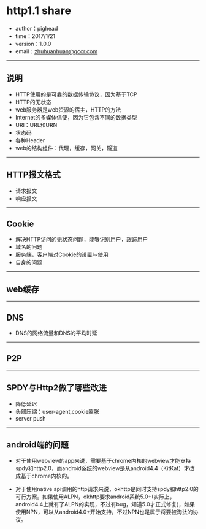 # http1.1 share
* author：pighead
* time：2017/1/21
* version：1.0.0
* email：zhuhuanhuan@qccr.com
---
## 说明
* HTTP使用的是可靠的数据传输协议，因为基于TCP
* HTTP的无状态
* web服务器是web资源的宿主，HTTP的方法
* Internet的多媒体信使，因为它包含不同的数据类型
* URI：URL和URN
* 状态码
* 各种Header
* web的结构组件：代理，缓存，网关，隧道

---
## HTTP报文格式
* 请求报文
* 响应报文
---
## Cookie
* 解决HTTP访问的无状态问题，能够识别用户，跟踪用户
* 域名的问题
* 服务端，客户端对Cookie的设置与使用
* 自身的问题
---
## web缓存
---
## DNS
* DNS的网络流量和DNS的平均时延
---
## P2P
---
## SPDY与Http2做了哪些改进
* 降低延迟
* 头部压缩：user-agent,cookie膨胀
* server push

---
## android端的问题
* 对于使用webview的app来说，需要基于chrome内核的webview才能支持spdy和http2.0，而android系统的webview是从android4.4（KitKat）才改成基于chrome内核的。

* 对于使用native api调用的http请求来说，okhttp是同时支持spdy和http2.0的可行方案。如果使用ALPN，okhttp要求android系统5.0+(实际上，android4.4上就有了ALPN的实现，不过有bug，知道5.0才正式修复)，如果使用NPN，可以从android4.0+开始支持，不过NPN也是属于将要被淘汰的协议。